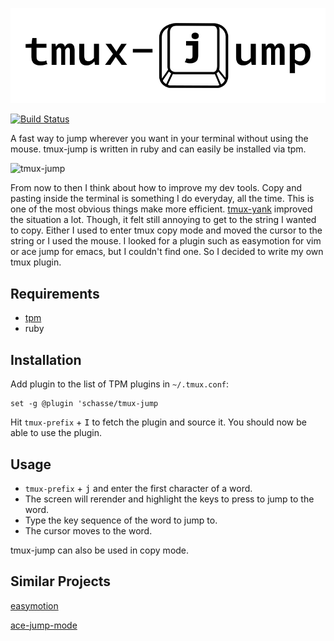 <p align="center">
  <img src="assets/tmux-jump-logo.png"
       alt="Cursor jump for tmux."
       title="tmux-jump" />
</p>

[![Build Status](https://travis-ci.org/schasse/tmux-jump.svg?branch=master)](https://travis-ci.org/schasse/tmux-jump)

A fast way to jump wherever you want in your terminal without using the mouse. tmux-jump is written in ruby and can easily be installed via tpm.

![tmux-jump](assets/tmux-jump-demo.gif)

From now to then I think about how to improve my dev tools. Copy and pasting inside the terminal is something I do everyday, all the time. This is one of the most obvious things make more efficient. [tmux-yank](https://github.com/tmux-plugins/tmux-yank) improved the situation a lot. Though, it felt still annoying to get to the string I wanted to copy. Either I used to enter tmux copy mode and moved the cursor to the string or I used the mouse. I looked for a plugin such as easymotion for vim or ace jump for emacs, but I couldn't find one. So I decided to write my own tmux plugin.

## Requirements

* [tpm](https://github.com/tmux-plugins/tpm)
* ruby

## Installation

Add plugin to the list of TPM plugins in `~/.tmux.conf`:

```
set -g @plugin 'schasse/tmux-jump
```
Hit `tmux-prefix` + <kbd>I</kbd> to fetch the plugin and source it. You should now be able to use the plugin.

## Usage

* `tmux-prefix` + <kbd>j</kbd> and enter the first character of a word.
* The screen will rerender and highlight the keys to press to jump to the word.
* Type the key sequence of the word to jump to.
* The cursor moves to the word.

tmux-jump can also be used in copy mode.

## Similar Projects

[easymotion](https://github.com/easymotion/vim-easymotion)

[ace-jump-mode](https://github.com/winterTTr/ace-jump-mode)
